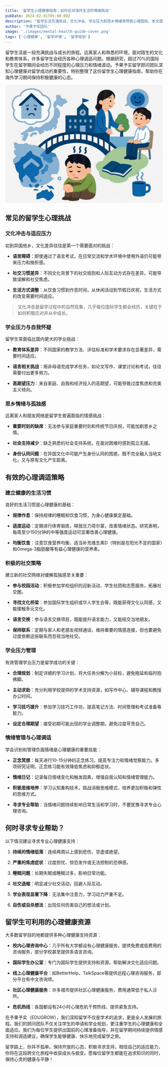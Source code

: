 ```yaml
---
title: '留学生心理健康指南：如何应对海外生活的情绪挑战'
pubDate: 2024-02-01T05:00:00Z
description: "留学生活充满挑战，文化冲击、学业压力和思乡情绪常导致心理困扰。本文提供实用的心理调适策略，帮助留学生建立健康的心态，从容应对海外生活中的各种情绪挑战。"
author: '予果予实团队'
image: './images/mental-health-guide-cover.png'
tags: ['心理健康', '留学环境', '留学规划']
---
```


留学生活是一段充满挑战与成长的旅程。远离家人和熟悉的环境，面对陌生的文化和教育体系，许多留学生会经历各种心理调适问题。根据研究，超过70%的国际学生在留学期间会经历不同程度的心理压力和情绪波动。予果予实留学顾问团队深知心理健康对留学成功的重要性，特别整理了这份留学生心理健康指南，帮助你在海外学习期间保持积极健康的心态。

![留学生心理健康](./images/mental-health-guide-cover.png)

## 常见的留学生心理挑战

### 文化冲击与适应压力

初到异国他乡，文化差异往往是第一个需要面对的挑战：

- **语言障碍**：即使通过了语言考试，在日常交流和学术环境中使用外语仍可能带来压力和挫折感。

- **社交习惯差异**：不同文化背景下的社交规则和人际互动方式存在差异，可能导致误解和社交焦虑。

- **生活方式调整**：从饮食习惯到作息时间，从休闲活动到节假日庆祝，生活方式的改变需要时间适应。

> 文化冲击是留学过程中的自然现象，几乎每位国际学生都会经历，关键在于如何积极应对并从中成长。

### 学业压力与自我怀疑

留学生常面临比国内更大的学业挑战：

- **教育体系差异**：不同国家的教学方法、评估标准和学术要求存在显著差异，需要时间适应。

- **语言相关挑战**：用非母语完成学术任务，如论文写作、课堂讨论和考试，往往需要付出更多努力。

- **高期望压力**：来自家庭、自我和经济投入的高期望，可能导致过度焦虑和完美主义倾向。

### 思乡情绪与孤独感

远离家人和朋友网络是留学生普遍面临的情感挑战：

- **重要时刻的缺席**：无法参与家庭重要时刻和传统节日庆祝，可能加剧思乡之情。

- **社会支持减少**：缺乏熟悉的社会支持系统，在面对困难时感到孤立无援。

- **身份认同问题**：在异国文化中可能产生身份认同的困惑，既不完全融入当地文化，又与原有文化产生距离。

## 有效的心理调适策略

### 建立健康的生活习惯

良好的生活习惯是心理健康的基础：

- **规律作息**：保持规律的睡眠和饮食习惯，为身心健康奠定基础。

- **适度运动**：定期进行体育锻炼，释放压力荷尔蒙，改善情绪状态。研究表明，每周至少150分钟的中等强度运动可显著改善心理健康。

- **均衡饮食**：注意饮食营养均衡，适当补充维生素D（特别是在阳光不足的国家）和Omega-3脂肪酸等有益心理健康的营养素。

### 积极的社交策略

建立新的社交网络对缓解孤独感至关重要：

- **参与校园活动**：积极参加学校组织的迎新活动、学生社团和志愿服务，拓展社交圈。

- **寻找文化桥梁**：参加国际学生组织或华人学生会等，既能获得文化认同感，又能接触多元文化。

- **语言交换**：参与语言交换项目，既能提升语言能力，又能结交当地朋友。

- **保持联系**：定期与家人和老朋友视频通话，维持重要的情感连接，但也要避免过度依赖这些联系而忽视当地社交。

### 学业压力管理

有效管理学业压力是留学成功的关键：

- **合理规划**：制定详细的学习计划，将大任务分解为小目标，避免拖延和临时抱佛脚。

- **主动求助**：充分利用学校提供的学术支持资源，如写作中心、辅导课程和教授办公时间。

- **学习技巧提升**：参加学习技巧工作坊，提高笔记方法、时间管理和考试准备等能力。

- **设定合理期望**：接受初期可能出现的学业调整期，避免过度苛责自己。

### 情绪管理与心理调适

学会识别和管理负面情绪是心理健康的重要技能：

- **正念冥想**：每天进行10-15分钟的正念练习，提高专注力和情绪觉察能力。多项研究证明，正念练习能有效降低焦虑和抑郁症状。

- **情绪日记**：记录每日情绪变化和触发因素，增强自我认知和情绪管理能力。

- **积极思维培养**：学习认知重构技术，挑战消极思维模式，培养更加积极和弹性的思维方式。

- **寻求专业帮助**：当情绪问题持续影响日常生活和学习时，不要犹豫寻求专业心理咨询。

## 何时寻求专业帮助？

以下情况建议寻求专业心理健康支持：

1. **持续的情绪低落**：连续两周以上感到悲伤、空虚或绝望。

2. **严重的焦虑症状**：过度担忧、惊恐发作或无法控制的恐惧感。

3. **睡眠问题**：长期失眠或睡眠过多，影响日常功能。

4. **社交退缩**：明显减少社交活动，回避人际互动。

5. **学业表现显著下降**：无法集中注意力，学习动力严重不足。

6. **自伤或自杀想法**：出现任何伤害自己的想法或计划。

## 留学生可利用的心理健康资源

大多数留学目的地都提供多种心理健康支持资源：

- **校内心理咨询中心**：几乎所有大学都设有心理健康服务，提供免费或低费用的咨询服务，部分学校甚至提供多语言咨询。

- **国际学生办公室**：专门为国际学生提供支持和资源，帮助解决文化适应问题。

- **线上心理健康平台**：如BetterHelp、TalkSpace等提供远程心理咨询服务，部分平台有中文咨询师。

- **社区心理健康服务**：许多城市提供社区心理健康服务，费用通常低于私人诊所。

- **危机热线**：各国都设有24小时心理危机干预热线，提供紧急支持。

在予果予实（EDUGROW），我们深知留学不仅是学术的追求，更是全人发展的旅程。我们的顾问团队不仅关注学生的申请和学业规划，更注重学生的心理健康和全面适应。我们为每位学生提供出国前的心理准备指导，并在留学期间持续提供情感支持和调适建议，确保学生能够健康、快乐地完成留学之旅。

留学路上，你并不孤单。保持开放的心态，积极寻求支持，相信自己的适应能力，你将在这段跨文化旅程中收获成长与蜕变。愿每位留学生都能在追求知识的同时，保持心灵的健康与平静！
